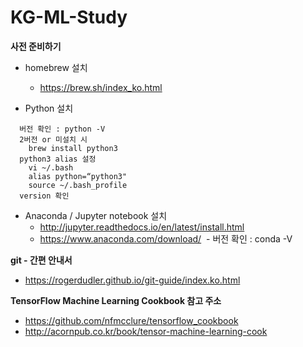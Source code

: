 # KG-ML-Study

**사전 준비하기**
- homebrew 설치
  - https://brew.sh/index_ko.html
  
- Python 설치 
~~~  
  버전 확인 : python -V
  2버전 or 미설치 시 
    brew install python3
  python3 alias 설정
    vi ~/.bash 
    alias python=“python3" 
    source ~/.bash_profile
  version 확인
~~~

- Anaconda / Jupyter notebook 설치 
  - http://jupyter.readthedocs.io/en/latest/install.html
  - https://www.anaconda.com/download/
  - 버전 확인 : conda -V

**git - 간편 안내서**
- https://rogerdudler.github.io/git-guide/index.ko.html

**TensorFlow Machine Learning Cookbook 참고 주소**
- https://github.com/nfmcclure/tensorflow_cookbook
- http://acornpub.co.kr/book/tensor-machine-learning-cook

